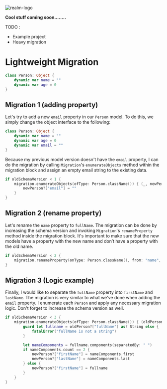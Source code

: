 ﻿
![realm-logo](https://github.com/realm/realm-cocoa/raw/master/logo.png)

**Cool stuff coming soon........**

TODO : 
- Example project
- Heavy migration

# Lightweight Migration


```Swift
class Person: Object {
    dynamic var name = ""
    dynamic var age = 0
}
```

## Migration 1 (adding property)

Let's try to add a new `email` property in our `Person` model.
To do this, we simply change the object interface to the following:
```Swift
class Person: Object {
    dynamic var name = ""
    dynamic var age = 0
    dynamic var email = ""
}
```
Because my previous model version doesn't have the `email` property,
I can do the migration by calling `Migration`'s `enumerateObjects` method within the migration block and assign an empty email string to the existing data.
```Swift
if oldSchemaVersion < 1 {
    migration.enumerateObjects(ofType: Person.className()) { (_, newPerson) in
        newPerson?["email"] = ""
    }
}
```

## Migration 2 (rename property)

Let's rename the `name` property to `fullName`.
The migration can be done by increasing the schema version and invoking `Migration`'s `renameProperty` method inside the migration block.
It's important to make sure that the new models have a property with the new name and don’t have a property with the old name.
```Swift
if oldSchemaVersion < 2 {
    migration.renameProperty(onType: Person.className(), from: "name", to: "fullName")
}
```

## Migration 3 (Logic example)

Finally, I would like to separate the `fullName` property into `firstName` and `lastName`.
The migration is very similar to what we've done when adding the `email` property.
I enumerate each `Person` and apply any necessary migration logic.
Don't forget to increase the schema version as well.
```Swift
if oldSchemaVersion < 3 {
    migration.enumerateObjects(ofType: Person.className()) { (oldPerson, newPerson) in
        guard let fullname = oldPerson?["fullName"] as? String else {
            fatalError("fullName is not a string")
        }

        let nameComponents = fullname.components(separatedBy: " ")
        if nameComponents.count == 2 {
            newPerson?["firstName"] = nameComponents.first
            newPerson?["lastName"] = nameComponents.last
        } else {
            newPerson?["firstName"] = fullname
        }
    }
}
```

